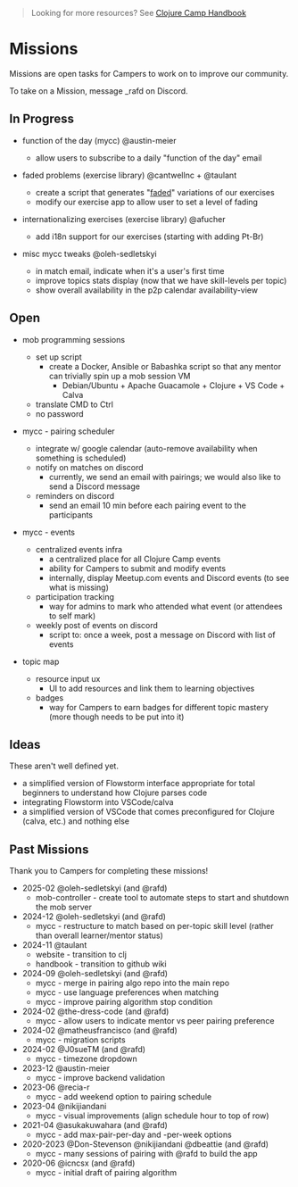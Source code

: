 > Looking for more resources? See [Clojure Camp Handbook](README.md)

# Missions

Missions are open tasks for Campers to work on to improve our community.

To take on a Mission, message \_rafd on Discord.

## In Progress

- function of the day (mycc) @austin-meier

  - allow users to subscribe to a daily "function of the day" email

- faded problems (exercise library) @cantwellnc + @taulant

  - create a script that generates "[faded](https://teachtogether.tech/en/index.html#faded-examples)" variations of our exercises
  - modify our exercise app to allow user to set a level of fading

- internationalizing exercises (exercise library) @afucher

  - add i18n support for our exercises (starting with adding Pt-Br)

- misc mycc tweaks @oleh-sedletskyi

  - in match email, indicate when it's a user's first time
  - improve topics stats display (now that we have skill-levels per topic)
  - show overall availability in the p2p calendar availability-view


## Open

- mob programming sessions
  - set up script
    - create a Docker, Ansible or Babashka script so that any mentor can trivially spin up a mob session VM
      - Debian/Ubuntu + Apache Guacamole + Clojure + VS Code + Calva
  - translate CMD to Ctrl
  - no password

- mycc - pairing scheduler
  - integrate w/ google calendar (auto-remove availability when something is scheduled)
  - notify on matches on discord
    - currently, we send an email with pairings; we would also like to send a Discord message
  - reminders on discord
    - send an email 10 min before each pairing event to the participants

- mycc - events
  - centralized events infra
    - a centralized place for all Clojure Camp events
    - ability for Campers to submit and modify events
    - internally, display Meetup.com events and Discord events (to see what is missing)
  - participation tracking
    - way for admins to mark who attended what event (or attendees to self mark)
  - weekly post of events on discord
    - script to: once a week, post a message on Discord with list of events

- topic map
  - resource input ux
    - UI to add resources and link them to learning objectives
  - badges
    - way for Campers to earn badges for different topic mastery (more though needs to be put into it)

## Ideas

These aren't well defined yet.

- a simplified version of Flowstorm interface appropriate for total beginners to understand how Clojure parses code
- integrating Flowstorm into VSCode/calva
- a simplified version of VSCode that comes preconfigured for Clojure (calva, etc.) and nothing else

## Past Missions

Thank you to Campers for completing these missions!
- 2025-02 @oleh-sedletskyi (and @rafd)
  - mob-controller - create tool to automate steps to start and shutdown the mob server
- 2024-12 @oleh-sedletskyi (and @rafd)
  - mycc - restructure to match based on per-topic skill level (rather than overall learner/mentor status)
- 2024-11 @taulant
  - website - transition to clj
  - handbook - transition to github wiki
- 2024-09 @oleh-sedletskyi (and @rafd)
  - mycc - merge in pairing algo repo into the main repo
  - mycc - use language preferences when matching
  - mycc - improve pairing algorithm stop condition
- 2024-02 @the-dress-code (and @rafd)
  - mycc - allow users to indicate mentor vs peer pairing preference
- 2024-02 @matheusfrancisco (and @rafd)
  - mycc - migration scripts
- 2024-02 @J0sueTM (and @rafd)
  - mycc - timezone dropdown
- 2023-12 @austin-meier
  - mycc - improve backend validation
- 2023-06 @recia-r
  - mycc - add weekend option to pairing schedule
- 2023-04 @nikijiandani
  - mycc - visual improvements (align schedule hour to top of row)
- 2021-04 @asukakuwahara (and @rafd)
  - mycc - add max-pair-per-day and -per-week options
- 2020-2023 @Don-Stevenson @nikijiandani @dbeattie (and @rafd)
  - mycc - many sessions of pairing with @rafd to build the app
- 2020-06 @icncsx (and @rafd)
  - mycc - initial draft of pairing algorithm
